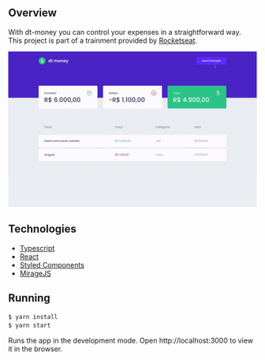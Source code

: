 ## Overview

With dt-money you can control your expenses in a straightforward way. This project is part of a trainment provided by [Rocketseat](https://www.rocketseat.com.br/).

![dt-money-video](https://github.com/gabiayako/dt-money/blob/master/src/assets/dt-money.gif)

## Technologies

- [Typescript](https://www.typescriptlang.org/)
- [React](https://reactjs.org/)
- [Styled Components](https://styled-components.com/)
- [MirageJS](https://miragejs.com/)

## Running

```bash
$ yarn install
$ yarn start
```

Runs the app in the development mode.
Open http://localhost:3000 to view it in the browser.
